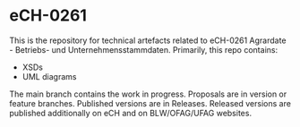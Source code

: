 # eCH-0261

This is the repository for technical artefacts related to eCH-0261 Agrardate - Betriebs- und Unternehmensstammdaten. 
Primarily, this repo contains:

* XSDs
* UML diagrams

The main branch contains the work in progress. Proposals are in version or feature branches. Published versions are in Releases. Released versions are published additionally on eCH and on BLW/OFAG/UFAG websites.

